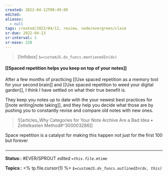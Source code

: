 ```yaml
---
created: 2022-04-12T09:49:09 
edited: 
aliases:
  - null
tags: created/2022/04/12, review, node/evergreen/claim
sr-due: 2022-04-13
sr-interval: 1
sr-ease: 220
---
```

> [!infobox]
`$=customJS.dv_funcs.mentionedIn(dv)`

#### [[Spaced repetition helps you keep on top of your notes]]

After a few months of practicing 
[[Use spaced repetition as a memory tool for your second brain]] 
and
[[Use spaced repetition to weed your digital garden]],
I think I have settled on what their true benefit is.

They keep you notes up to date with the your newest best practices for [[note writing|note taking]], and they help you decide what those are by pushing you to constantly revise and compare old notes with new ones.

> ![[articles_Why Categories for Your Note Archive Are a Bad Idea • Zettelkasten Method#^300003286]]

Space repetition is a catalyst for making this happen not just for the first 100 but forever



### <hr class="footnote"/>

**Status**:: #EVER/SPROUT
*edited `=this.file.mtime`*

**Topics**:: <% tp.file.cursor(1) %>
*`$=customJS.dv_funcs.outlinedIn(dv, this)`*
